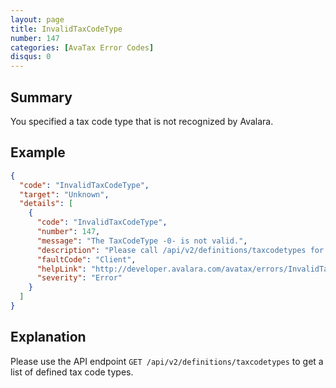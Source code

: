 ```yaml
---
layout: page
title: InvalidTaxCodeType
number: 147
categories: [AvaTax Error Codes]
disqus: 0
---
```


## Summary

You specified a tax code type that is not recognized by Avalara.

## Example

```json
{
  "code": "InvalidTaxCodeType",
  "target": "Unknown",
  "details": [
    {
      "code": "InvalidTaxCodeType",
      "number": 147,
      "message": "The TaxCodeType -0- is not valid.",
      "description": "Please call /api/v2/definitions/taxcodetypes for a list of valid taxcodetypes.",
      "faultCode": "Client",
      "helpLink": "http://developer.avalara.com/avatax/errors/InvalidTaxCodeType",
      "severity": "Error"
    }
  ]
}
```

## Explanation

Please use the API endpoint `GET /api/v2/definitions/taxcodetypes` to get a list of defined tax code types.
